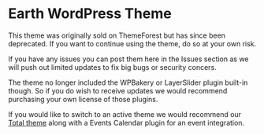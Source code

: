 # Earth WordPress Theme

This theme was originally sold on ThemeForest but has since been deprecated. If you want to continue using the theme, do so at your own risk.

If you have any issues you can post them here in the Issues section as we will push out limited updates to fix big bugs or security concers.

The theme no longer included the WPBakery or LayerSlider plugin built-in though. So if you do wish to receive updates we would recommend purchasing your own
license of those plugins.

If you would like to switch to an active theme we would recommend our [Total theme](http://total.wpexplorer.com/) along with a Events Calendar plugin for an event integration.
